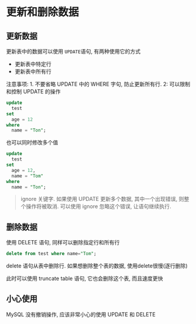 # 更新和删除数据

## 更新数据

更新表中的数据可以使用 `UPDATE`语句, 有两种使用它的方式

- 更新表中特定行
- 更新表中所有行

注意事项: 1. 不要省略 UPDATE 中的 WHERE 字句, 防止更新所有行. 2: 可以限制和控制 UPDATE 的操作

```sql
update
  test
set
  age = 12
where
  name = "Ton";
```

也可以同时修改多个值

```sql
update
  test
set
  age = 12,
  name = "Tom"
where
  name = "Ton";
```

> ignore 关键字. 如果使用 UPDATE 更新多个数据, 其中一个出现错误, 则整个操作将被取消. 可以使用 ignore 忽略这个错误, 让语句继续执行.

## 删除数据

使用 DELETE 语句, 同样可以删除指定行和所有行

```sql
delete from test where name="Tom";
```

delete 语句从表中删除行. 如果想删除整个表的数据, 使用delete很慢(逐行删除)

此时可以使用 truncate table 语句, 它也会删除这个表, 而且速度更快

## 小心使用

MySQL 没有撤销操作, 应该非常小心的使用 UPDATE 和 DELETE